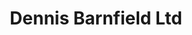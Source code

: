 ---
title: "Dennis Barnfield Ltd"
url: /bolton-le-sands/dennis-barnfield-ltd/
shop: garden machinery
---